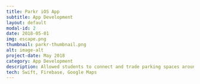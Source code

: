 ```yaml
---
title: Parkr iOS App
subtitle: App Development
layout: default
modal-id: 2
date: 2018-05-01
img: escape.png
thumbnail: parkr-thumbnail.png
alt: image-alt
project-date: May 2018
category: App Development
description: Allowed students to connect and trade parking spaces around campus using a Firebase back-end along with the Google Maps API. UI tests were employed using Xcode’s XCTest framework, allowing for a consistent and predictable user experience.
tech: Swift, Firebase, Google Maps
---
```

